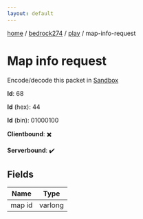 ```yaml
---
layout: default
---
```


[home](/)  /  [bedrock274](/protocol/bedrock274)  /  [play](/protocol/bedrock274/play)  /  map-info-request

# Map info request

Encode/decode this packet in [Sandbox](../../../sandbox/bedrock274#Play.MapInfoRequest)

**Id**: 68

**Id** (hex): 44

**Id** (bin): 01000100

**Clientbound**: ✖️

**Serverbound**: ✔️

## Fields

Name | Type
---|---
map id | varlong
